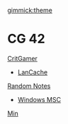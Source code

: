 [gimmick:theme](slate)
# CG 42

[CritGamer]()

  * [LanCache](lancache.md)

[Random Notes]()

  * [Windows MSC](msc.md)

[Min](media\min.wav)

